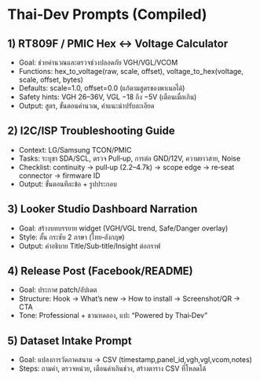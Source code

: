 # Thai‑Dev Prompts (Compiled)

## 1) RT809F / PMIC Hex ↔ Voltage Calculator
- Goal: ช่วยคำนวณและตรวจช่วงปลอดภัย VGH/VGL/VCOM
- Functions: hex_to_voltage(raw, scale, offset), voltage_to_hex(voltage, scale, offset, bytes)
- Defaults: scale=1.0, offset=0.0 (แก้ตามสูตรของพาเนลได้)
- Safety hints: VGH 26–36V, VGL −18 ถึง −5V (เตือนเมื่อเกิน)
- Output: สูตร, ขั้นตอนคำนวณ, คำแนะนำปรับละเอียด

## 2) I2C/ISP Troubleshooting Guide
- Context: LG/Samsung TCON/PMIC
- Tasks: ระบุขา SDA/SCL, ตรวจ Pull‑up, การต่อ GND/12V, ความยาวสาย, Noise
- Checklist: continuity → pull‑up (2.2–4.7k) → scope edge → re‑seat connector → firmware ID
- Output: ขั้นตอนทีละข้อ + รูปประกอบ

## 3) Looker Studio Dashboard Narration
- Goal: สร้างบทบรรยาย widget (VGH/VGL trend, Safe/Danger overlay)
- Style: สั้น กระชับ 2 ภาษา (ไทย‑อังกฤษ)
- Output: คำอธิบาย Title/Sub‑title/Insight ต่อกราฟ

## 4) Release Post (Facebook/README)
- Goal: ประกาศ patch/อัปเดต
- Structure: Hook → What’s new → How to install → Screenshot/QR → CTA
- Tone: Professional + ชวนทดลอง, แปะ “Powered by Thai‑Dev”

## 5) Dataset Intake Prompt
- Goal: แปลงการวัดภาคสนาม → CSV (timestamp,panel_id,vgh,vgl,vcom,notes)
- Steps: ถามค่า, ตรวจหน่วย, เตือนค่าเกินช่วง, สร้างตาราง CSV ที่โหลดได้

